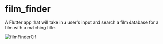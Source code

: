 # film_finder

A Flutter app that will take in a user's input and search a film database for a film with a matching title.

![filmFinderGif](https://user-images.githubusercontent.com/71635533/133514111-9e66bc9d-8d75-4097-8c07-8094f3566676.gif)


